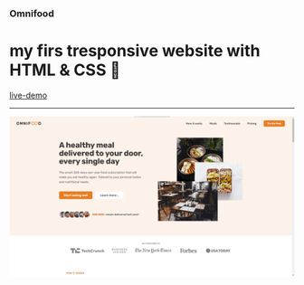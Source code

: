 ### Omnifood 

# my firs tresponsive website with **HTML** & **CSS** 💙


[live-demo](https://omnifood-ahmed-m.netlify.app/)

---

![](img/readme-img.png "")



